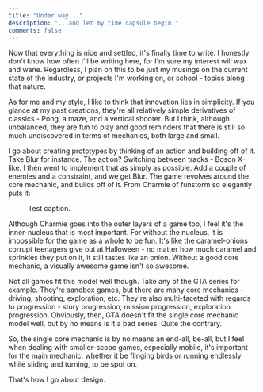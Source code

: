 ```yaml
---
title: "Under way..."
description: "...and let my time capsule begin."
comments: false
---
```


Now that everything is nice and settled, it's finally time to write. I honestly don't know how often I'll be writing here, for I'm sure my interest will wax and wane. Regardless, I plan on this to be just my musings on the current state of the industry, or projects I'm working on, or school - topics along that nature.


As for me and my style, I like to think that innovation lies in simplicity. If you glance at my past creations, they're all relatively simple derivatives of classics - Pong, a maze, and a vertical shooter. But I think, although unbalanced, they are fun to play and good reminders that there is still so much undiscovered in terms of mechanics, both large and small.


I go about creating prototypes by thinking of an action and building off of it. Take Blur for instance. The action? Switching between tracks - Boson X-like. I then went to implement that as simply as possible. Add a couple of enemies and a constraint, and we get Blur. The game revolves around the core mechanic, and builds off of it. From Charmie of funstorm so elegantly puts it:

<figure style="width: 400px" class="align-right">
  <img src="{{ site.url }}/assets/images/blog/2014/01/corediagram.png" alt="">
  <figcaption>Test caption.</figcaption>
</figure>


Although Charmie goes into the outer layers of a game too, I feel it's the inner-nucleus that is most important. For without the nucleus, it is impossible for the game as a whole to be fun. It's like the caramel-onions corrupt teenagers give out at Halloween - no matter how much caramel and sprinkles they put on it, it still tastes like an onion. Without a good core mechanic, a visually awesome game isn't so awesome.


Not all games fit this model well though. Take any of the GTA series for example. They're sandbox games, but there are many core mechanics - driving, shooting, exploration, etc. They're also multi-faceted with regards to progression - story progression, mission progression, exploration progression. Obviously, then, GTA doesn't fit the single core mechanic model well, but by no means is it a bad series. Quite the contrary.


So, the single core mechanic is by no means an end-all, be-all, but I feel when dealing with smaller-scope games, especially mobile, it's important for the main mechanic, whether it be flinging birds or running endlessly while sliding and turning, to be spot on.


That's how I go about design.
